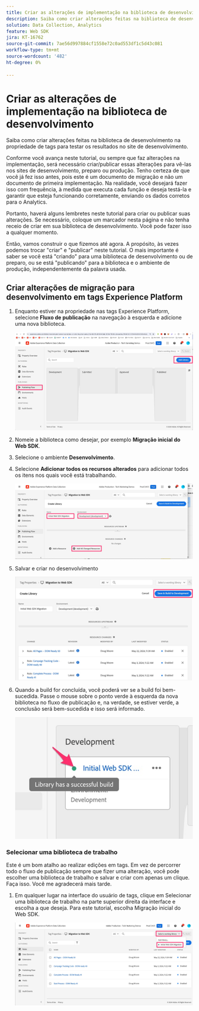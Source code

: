 ```yaml
---
title: Criar as alterações de implementação na biblioteca de desenvolvimento
description: Saiba como criar alterações feitas na biblioteca de desenvolvimento na propriedade de tags para testar os resultados no site de desenvolvimento.
solution: Data Collection, Analytics
feature: Web SDK
jira: KT-16762
source-git-commit: 7ae56d997884cf1558e72c0ad553df1c5d43c081
workflow-type: tm+mt
source-wordcount: '482'
ht-degree: 0%

---
```



# Criar as alterações de implementação na biblioteca de desenvolvimento

Saiba como criar alterações feitas na biblioteca de desenvolvimento na propriedade de tags para testar os resultados no site de desenvolvimento.

Conforme você avança neste tutorial, ou sempre que faz alterações na implementação, será necessário criar/publicar essas alterações para vê-las nos sites de desenvolvimento, preparo ou produção. Tenho certeza de que você já fez isso antes, pois este é um documento de migração e não um documento de primeira implementação. Na realidade, você desejará fazer isso com frequência, à medida que executa cada função e deseja testá-la e garantir que esteja funcionando corretamente, enviando os dados corretos para o Analytics.

Portanto, haverá alguns lembretes neste tutorial para criar ou publicar suas alterações. Se necessário, coloque um marcador nesta página e não tenha receio de criar em sua biblioteca de desenvolvimento. Você pode fazer isso a qualquer momento.

Então, vamos construir o que fizemos até agora. A propósito, às vezes podemos trocar &quot;criar&quot; e &quot;publicar&quot; neste tutorial. O mais importante é saber se você está &quot;criando&quot; para uma biblioteca de desenvolvimento ou de preparo, ou se está &quot;publicando&quot; para a biblioteca e o ambiente de produção, independentemente da palavra usada.

## Criar alterações de migração para desenvolvimento em tags Experience Platform

1. Enquanto estiver na propriedade nas tags Experience Platform, selecione **Fluxo de publicação** na navegação à esquerda e adicione uma nova biblioteca.

   ![Fluxo de publicação](assets/publishing-flow-new-library.jpg)

1. Nomeie a biblioteca como desejar, por exemplo **Migração inicial do Web SDK**.
1. Selecione o ambiente **Desenvolvimento**.
1. Selecione **Adicionar todos os recursos alterados** para adicionar todos os itens nos quais você está trabalhando.

   ![Nova biblioteca](assets/new-library-websdk-migration.jpg)

1. Salvar e criar no desenvolvimento

   ![Salvar e criar no desenvolvimento](assets/save-and-build-to-dev.jpg)

1. Quando a build for concluída, você poderá ver se a build foi bem-sucedida. Passe o mouse sobre o ponto verde à esquerda da nova biblioteca no fluxo de publicação e, na verdade, se estiver verde, a conclusão será bem-sucedida e isso será informado.

   ![Publicação bem-sucedida](assets/successful-publish.jpg)

### Selecionar uma biblioteca de trabalho

Este é um bom atalho ao realizar edições em tags. Em vez de percorrer todo o fluxo de publicação sempre que fizer uma alteração, você pode escolher uma biblioteca de trabalho e salvar e criar com apenas um clique. Faça isso. Você me agradecerá mais tarde.

1. Em qualquer lugar na interface do usuário de tags, clique em Selecionar uma biblioteca de trabalho na parte superior direita da interface e escolha a que deseja. Para este tutorial, escolha Migração inicial do Web SDK.

   ![Selecionar biblioteca de trabalho](assets/select-working-library.jpg)

